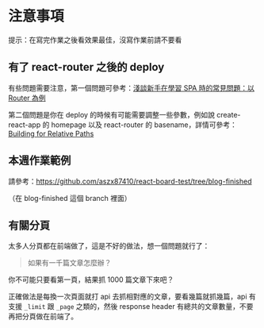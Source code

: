 # 注意事項

提示：在寫完作業之後看效果最佳，沒寫作業前請不要看

## 有了 react-router 之後的 deploy

有些問題需要注意，第一個問題可參考：[淺談新手在學習 SPA 時的常見問題：以 Router 為例](https://blog.huli.tw/2019/09/18/spa-common-problem-about-router/)

第二個問題是你在 deploy 的時候有可能需要調整一些參數，例如說 create-react-app 的 homepage 以及 react-router 的 basename，詳情可參考：[Building for Relative Paths](https://create-react-app.dev/docs/deployment#building-for-relative-paths)

## 本週作業範例

請參考：https://github.com/aszx87410/react-board-test/tree/blog-finished

（在 blog-finished 這個 branch 裡面） 

## 有關分頁

太多人分頁都在前端做了，這是不好的做法，想一個問題就行了：

> 如果有一千篇文章怎麼辦？

你不可能只要看第一頁，結果抓 1000 篇文章下來吧？

正確做法是每換一次頁面就打 api 去抓相對應的文章，要看幾篇就抓幾篇，api 有支援 `_limit` 跟 `_page` 之類的，然後 response header 有總共的文章數量，不要再把分頁做在前端了。



